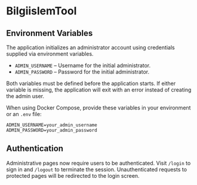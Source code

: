 # BilgiislemTool

## Environment Variables

The application initializes an administrator account using credentials supplied via environment variables.

- `ADMIN_USERNAME` – Username for the initial administrator.
- `ADMIN_PASSWORD` – Password for the initial administrator.

Both variables must be defined before the application starts. If either variable is missing, the application will exit with an error instead of creating the admin user.

When using Docker Compose, provide these variables in your environment or an `.env` file:

```
ADMIN_USERNAME=your_admin_username
ADMIN_PASSWORD=your_admin_password
```

## Authentication

Administrative pages now require users to be authenticated. Visit `/login` to sign in and `/logout` to terminate the session. Unauthenticated requests to protected pages will be redirected to the login screen.
